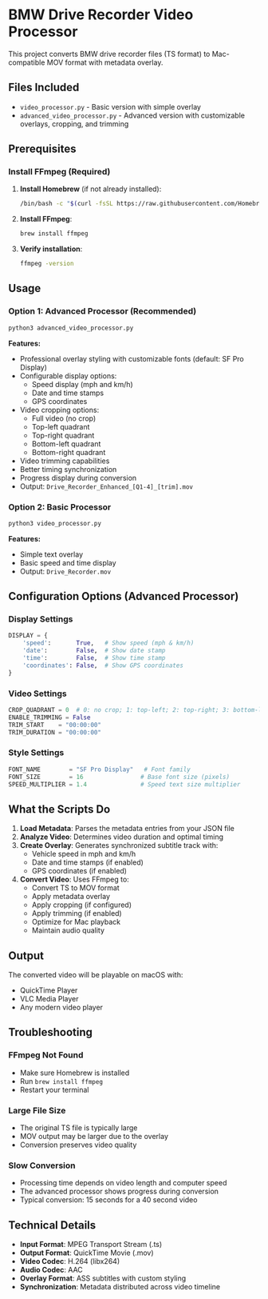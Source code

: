 # BMW Drive Recorder Video Processor

This project converts BMW drive recorder files (TS format) to Mac-compatible MOV format with metadata overlay.

## Files Included

- `video_processor.py` - Basic version with simple overlay
- `advanced_video_processor.py` - Advanced version with customizable overlays, cropping, and trimming

## Prerequisites

### Install FFmpeg (Required)

1. **Install Homebrew** (if not already installed):
   ```bash
   /bin/bash -c "$(curl -fsSL https://raw.githubusercontent.com/Homebrew/install/HEAD/install.sh)"
   ```

2. **Install FFmpeg**:
   ```bash
   brew install ffmpeg
   ```

3. **Verify installation**:
   ```bash
   ffmpeg -version
   ```

## Usage

### Option 1: Advanced Processor (Recommended)

```bash
python3 advanced_video_processor.py
```

**Features:**
- Professional overlay styling with customizable fonts (default: SF Pro Display)
- Configurable display options:
  - Speed display (mph and km/h)
  - Date and time stamps
  - GPS coordinates
- Video cropping options:
  - Full video (no crop)
  - Top-left quadrant
  - Top-right quadrant
  - Bottom-left quadrant
  - Bottom-right quadrant
- Video trimming capabilities
- Better timing synchronization
- Progress display during conversion
- Output: `Drive_Recorder_Enhanced_[Q1-4]_[trim].mov`

### Option 2: Basic Processor

```bash
python3 video_processor.py
```

**Features:**
- Simple text overlay
- Basic speed and time display
- Output: `Drive_Recorder.mov`

## Configuration Options (Advanced Processor)

### Display Settings
```python
DISPLAY = {
    'speed':       True,   # Show speed (mph & km/h)
    'date':        False,  # Show date stamp
    'time':        False,  # Show time stamp
    'coordinates': False,  # Show GPS coordinates
}
```

### Video Settings
```python
CROP_QUADRANT = 0  # 0: no crop; 1: top-left; 2: top-right; 3: bottom-left; 4: bottom-right
ENABLE_TRIMMING = False
TRIM_START    = "00:00:00"
TRIM_DURATION = "00:00:00"
```

### Style Settings
```python
FONT_NAME        = "SF Pro Display"   # Font family
FONT_SIZE        = 16                # Base font size (pixels)
SPEED_MULTIPLIER = 1.4               # Speed text size multiplier
```

## What the Scripts Do

1. **Load Metadata**: Parses the metadata entries from your JSON file
2. **Analyze Video**: Determines video duration and optimal timing
3. **Create Overlay**: Generates synchronized subtitle track with:
   - Vehicle speed in mph and km/h
   - Date and time stamps (if enabled)
   - GPS coordinates (if enabled)
4. **Convert Video**: Uses FFmpeg to:
   - Convert TS to MOV format
   - Apply metadata overlay
   - Apply cropping (if configured)
   - Apply trimming (if enabled)
   - Optimize for Mac playback
   - Maintain audio quality


## Output

The converted video will be playable on macOS with:
- QuickTime Player
- VLC Media Player
- Any modern video player

## Troubleshooting

### FFmpeg Not Found
- Make sure Homebrew is installed
- Run `brew install ffmpeg`
- Restart your terminal

### Large File Size
- The original TS file is typically large
- MOV output may be larger due to the overlay
- Conversion preserves video quality

### Slow Conversion
- Processing time depends on video length and computer speed
- The advanced processor shows progress during conversion
- Typical conversion: 15 seconds for a 40 second video

## Technical Details

- **Input Format**: MPEG Transport Stream (.ts)
- **Output Format**: QuickTime Movie (.mov)
- **Video Codec**: H.264 (libx264)
- **Audio Codec**: AAC
- **Overlay Format**: ASS subtitles with custom styling
- **Synchronization**: Metadata distributed across video timeline
